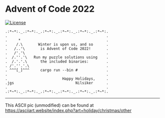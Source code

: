 # Advent of Code 2022
[![License](https://img.shields.io/badge/license-MIT-informational)](LICENSE.MIT)



    .:*~*:._.:*~*:._.:*~*:._.:*~*:._.:*~*:._.:*~*:.
    .                                             .
    .     *                                       .
    .    /.\       Winter is upon us, and so      .
    .   /..'\       is Advent of Code 2022!       .
    .   /'.'\                                     .
    .  /.''.'\   Run my puzzle solutions using    .
    .  /.'.'.\      the included binaries:        .
    . /'.''.'.\                                   .
    . ^^^[_]^^^     cargo run --bin #             .
    .                                             .
    .                         Happy Holidays,     .
    .jgs                            Nilsiker      .
    .                                             .
    .:*~*:._.:*~*:._.:*~*:._.:*~*:._.:*~*:._.:*~*:.

------------------------------------------------
This ASCII pic (unmodified) can be found at
https://asciiart.website/index.php?art=holiday/christmas/other